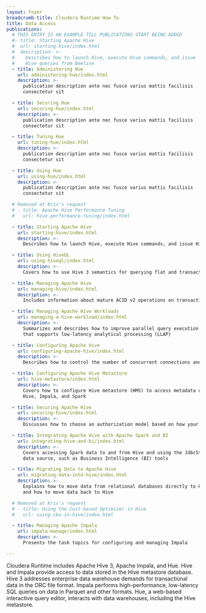 ```yaml
---
layout: foyer
breadcrumb-title: Cloudera Runtime How To
title: Data Access
publications:
  # THIS ENTRY IS AN EXAMPLE TILL PUBLICATIONS START BEING ADDED
  #- title: Starting Apache Hive
  #  url: starting-hive/index.html
  #  description: >-
  #    Describes how to launch Hive, execute Hive commands, and issue
  #    Hive queries from Beeline
  - title: Administering Hue
    url: administering-hue/index.html
    description: >-
      publication description ante nec fusce varius mattis facilisis
      consectetur sit

  - title: Securing Hue
    url: securing-hue/index.html
    description: >-
      publication description ante nec fusce varius mattis facilisis
      consectetur sit

  - title: Tuning Hue
    url: tuning-hue/index.html
    description: >-
      publication description ante nec fusce varius mattis facilisis
      consectetur sit

  - title: Using Hue
    url: using-hue/index.html
    description: >-
      publication description ante nec fusce varius mattis facilisis
      consectetur sit

  # Removed at Kris's request
  # - title: Apache Hive Performance Tuning
  #   url: hive-performance-tuning/index.html

  - title: Starting Apache Hive
    url: starting-hive/index.html
    description: >-
      Describes how to launch Hive, execute Hive commands, and issue Hive queries from Beeline

  - title: Using HiveQL
    url: using-hiveql/index.html
    description: >-
      Covers how to use Hive 3 semantics for querying flat and transactional data using SQL statements

  - title: Managing Apache Hive
    url: managing-hive/index.html
    description: >-
      Includes information about mature ACID v2 operations on transactions

  - title: Managing Apache Hive Workloads
    url: managing-a-hive-workload/index.html
    description: >-
      Summarizes and describes how to improve parallel query execution and share queries in a cluster
      that supports low-latency analytical processing (LLAP)

  - title: Configuring Apache Hive
    url: configuring-apache-hive/index.html
    description: >-
      Describes how to control the number of concurrent connections and parameters required by Hive 3

  - title: Configuring Apache Hive Metastore
    url: hive-metastore/index.html
    description: >-
      Covers how to configure Hive metastore (HMS) to access metadata of multiple services, such as
      Hive, Impala, and Spark

  - title: Securing Apache Hive
    url: securing-hive/index.html
    description: >-
      Discusses how to choose an authorization model based on how your organization uses Hive

  - title: Integrating Apache Hive with Apache Spark and BI
    url: integrating-hive-and-bi/index.html
    description: >-
      Covers accessing Spark data to and from Hive and using the JdbcStorageHandler to access an external
      data source, such as Business Intelligence (BI) tools

  - title: Migrating Data to Apache Hive
    url: migrating-data-into-hive/index.html
    description: >-
      Explains how to move data from relational databases directly to Hive or to the file system or object store
      and how to move data back to Hive

  # Removed at Kris's request
  # - title: Using the Cost-based Optimizer in Hive
  #   url: using-cbo-in-hive/index.html

  - title: Managing Apache Impala
    url: impala-manage/index.html
    description: >-
      Presents the task topics for configuring and managing Impala

---
```

Cloudera Runtime includes Apache Hive 3, Apache Impala, and Hue. Hive and Impala provide access
to data stored in the Hive metastore database. Hive 3 addresses enterprise data warehouse
demands for transactional data in the ORC file format. Impala performs high-performance,
low-latency SQL queries on data in Parquet and other formats. Hue, a web-based interactive
query editor, interacts with data warehouses, including the Hive metastore.
